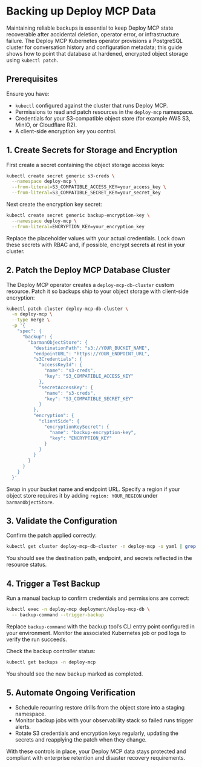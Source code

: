 # Backing up Deploy MCP Data

Maintaining reliable backups is essential to keep Deploy MCP state recoverable after accidental deletion, operator error, or infrastructure failure. The Deploy MCP Kubernetes operator provisions a PostgreSQL cluster for conversation history and configuration metadata; this guide shows how to point that database at hardened, encrypted object storage using `kubectl patch`.

## Prerequisites

Ensure you have:

- `kubectl` configured against the cluster that runs Deploy MCP.
- Permissions to read and patch resources in the `deploy-mcp` namespace.
- Credentials for your S3-compatible object store (for example AWS S3, MinIO, or Cloudflare R2).
- A client-side encryption key you control.

## 1. Create Secrets for Storage and Encryption

First create a secret containing the object storage access keys:

```sh
kubectl create secret generic s3-creds \
  --namespace deploy-mcp \
  --from-literal=S3_COMPATIBLE_ACCESS_KEY=your_access_key \
  --from-literal=S3_COMPATIBLE_SECRET_KEY=your_secret_key
```

Next create the encryption key secret:

```sh
kubectl create secret generic backup-encryption-key \
  --namespace deploy-mcp \
  --from-literal=ENCRYPTION_KEY=your_encryption_key
```

Replace the placeholder values with your actual credentials. Lock down these secrets with RBAC and, if possible, encrypt secrets at rest in your cluster.

## 2. Patch the Deploy MCP Database Cluster

The Deploy MCP operator creates a `deploy-mcp-db-cluster` custom resource. Patch it so backups ship to your object storage with client-side encryption:

```sh
kubectl patch cluster deploy-mcp-db-cluster \
  -n deploy-mcp \
  --type merge \
  -p '{
    "spec": {
      "backup": {
        "barmanObjectStore": {
          "destinationPath": "s3://YOUR_BUCKET_NAME",
          "endpointURL": "https://YOUR_ENDPOINT_URL",
          "s3Credentials": {
            "accessKeyId": {
              "name": "s3-creds",
              "key": "S3_COMPATIBLE_ACCESS_KEY"
            },
            "secretAccessKey": {
              "name": "s3-creds",
              "key": "S3_COMPATIBLE_SECRET_KEY"
            }
          },
          "encryption": {
            "clientSide": {
              "encryptionKeySecret": {
                "name": "backup-encryption-key",
                "key": "ENCRYPTION_KEY"
              }
            }
          }
        }
      }
    }
  }'
```

Swap in your bucket name and endpoint URL. Specify a region if your object store requires it by adding `region: YOUR_REGION` under `barmanObjectStore`.

## 3. Validate the Configuration

Confirm the patch applied correctly:

```sh
kubectl get cluster deploy-mcp-db-cluster -n deploy-mcp -o yaml | grep -A10 backup:
```

You should see the destination path, endpoint, and secrets reflected in the resource status.

## 4. Trigger a Test Backup

Run a manual backup to confirm credentials and permissions are correct:

```sh
kubectl exec -n deploy-mcp deployment/deploy-mcp-db \
  -- backup-command --trigger-backup
```

Replace `backup-command` with the backup tool’s CLI entry point configured in your environment. Monitor the associated Kubernetes job or pod logs to verify the run succeeds.

Check the backup controller status:

```sh
kubectl get backups -n deploy-mcp
```

You should see the new backup marked as completed.

## 5. Automate Ongoing Verification

- Schedule recurring restore drills from the object store into a staging namespace.
- Monitor backup jobs with your observability stack so failed runs trigger alerts.
- Rotate S3 credentials and encryption keys regularly, updating the secrets and reapplying the patch when they change.

With these controls in place, your Deploy MCP data stays protected and compliant with enterprise retention and disaster recovery requirements.
